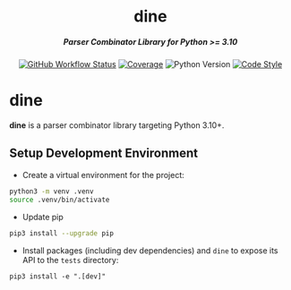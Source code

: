 <div align="center">

  <h1>dine</h1>
  <h5>Parser Combinator Library for Python >= 3.10</h5>

[![GitHub Workflow Status](https://img.shields.io/github/workflow/status/nathan-wien/dine/Test?style=flat-square)](https://github.com/nathan-wien/dine/actions?query=workflow%3ATest)
[![Coverage](https://codecov.io/gh/nathan-wien/dine/branch/main/graph/badge.svg)](https://codecov.io/gh/nathan-wien/dine)
![Python Version](https://img.shields.io/badge/python%20version-%3E=3.10-02ad93.svg?style=flat-square)
[![Code Style](https://img.shields.io/badge/code%20style-black-000000.svg)](https://github.com/psf/black)

</div>

# dine

**dine** is a parser combinator library targeting Python 3.10+.

## Setup Development Environment

- Create a virtual environment for the project:

```sh
python3 -m venv .venv
source .venv/bin/activate
```

- Update pip

```sh
pip3 install --upgrade pip
```

- Install packages (including dev dependencies) and `dine` to expose its API to the `tests` directory:

```
pip3 install -e ".[dev]"
```
